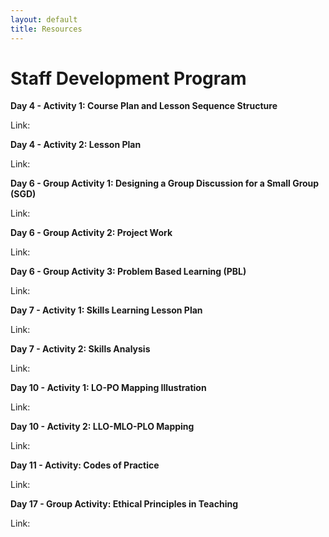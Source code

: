 ```yaml
---
layout: default
title: Resources
---
```


# Staff Development Program

**Day 4 - Activity 1: Course Plan and Lesson Sequence Structure**

Link: 

**Day 4 - Activity 2: Lesson Plan**

Link: 

**Day 6 - Group Activity 1: Designing a Group Discussion for a Small Group (SGD)**

Link: 

**Day 6 - Group Activity 2: Project Work**

Link: 

**Day 6 - Group Activity 3: Problem Based Learning (PBL)**

Link: 

**Day 7 - Activity 1: Skills Learning Lesson Plan**

Link: 

**Day 7 - Activity 2: Skills Analysis**

Link:

**Day 10 - Activity 1: LO-PO Mapping Illustration**

Link:

**Day 10 - Activity 2: LLO-MLO-PLO Mapping**

Link:

**Day 11  - Activity: Codes of Practice**

Link:

**Day 17  - Group Activity: Ethical Principles in Teaching**

Link:

